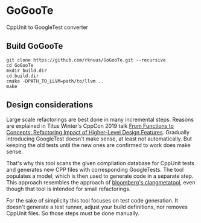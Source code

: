 # GoGooTe
CppUnit to GoogleTest converter

## Build GoGooTe
```
git clone https://github.com/rknuus/GoGooTe.git --recursive
cd GoGooTe
mkdir build.dir
cd build.dir
cmake -DPATH_TO_LLVM=path/to/llvm ..
make
```

## Design considerations
Large scale refactorings are best done in many incremental steps. Reasons are explained in Titus Winter's CppCon 2019 talk [From Functions to Concepts: Refactoring Impact of Higher-Level Design Features](https://www.youtube.com/watch?v=v_yzLe-wnfk). Gradually introducing GoogleTest doesn't make sense, at least not automatically. But keeping the old tests until the new ones are confirmed to work does make sense.

That's why this tool scans the given compilation database for CppUnit tests and generates new CPP files with corresponding GoogleTests. The tool populates a model, which is then used to generate code in a separate step. This approach resembles the approach of [bloomberg's clangmetatool](https://bloomberg.github.io/clangmetatool/), even though that tool is intended for small refactorings.

For the sake of simplicity this tool focuses on test code generation. It doesn't generate a test runner, adjust your build definitions, nor removes CppUnit files. So those steps must be done manually.